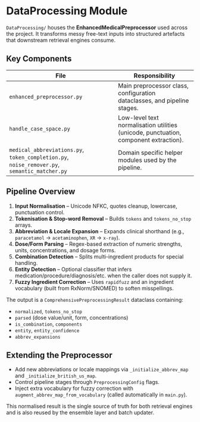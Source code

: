 # DataProcessing Module

`DataProcessing/` houses the **EnhancedMedicalPreprocessor** used across the project. It transforms messy free-text inputs into structured artefacts that downstream retrieval engines consume.

## Key Components

| File | Responsibility |
|------|----------------|
| `enhanced_preprocessor.py` | Main preprocessor class, configuration dataclasses, and pipeline stages. |
| `handle_case_space.py` | Low-level text normalisation utilities (unicode, punctuation, component extraction). |
| `medical_abbreviations.py`, `token_completion.py`, `noise_remover.py`, `semantic_matcher.py` | Domain specific helper modules used by the pipeline. |

## Pipeline Overview

1. **Input Normalisation** – Unicode NFKC, quotes cleanup, lowercase, punctuation control.
2. **Tokenisation & Stop-word Removal** – Builds `tokens` and `tokens_no_stop` arrays.
3. **Abbreviation & Locale Expansion** – Expands clinical shorthand (e.g., `paracetamol` → `acetaminophen`, `XR` → `x-ray`).
4. **Dose/Form Parsing** – Regex-based extraction of numeric strengths, units, concentrations, and dosage forms.
5. **Combination Detection** – Splits multi-ingredient products for special handling.
6. **Entity Detection** – Optional classifier that infers medication/procedure/diagnosis/etc. when the caller does not supply it.
7. **Fuzzy Ingredient Correction** – Uses `rapidfuzz` and an ingredient vocabulary (built from RxNorm/SNOMED) to soften misspellings.

The output is a `ComprehensivePreprocessingResult` dataclass containing:

- `normalized`, `tokens_no_stop`
- `parsed` (dose value/unit, form, concentrations)
- `is_combination`, `components`
- `entity`, `entity_confidence`
- `abbrev_expansions`

## Extending the Preprocessor

- Add new abbreviations or locale mappings via `_initialize_abbrev_map` and `_initialize_british_us_map`.
- Control pipeline stages through `PreprocessingConfig` flags.
- Inject extra vocabulary for fuzzy correction with `augment_abbrev_map_from_vocabulary` (called automatically in `main.py`).

This normalised result is the single source of truth for both retrieval engines and is also reused by the ensemble layer and batch updater.

